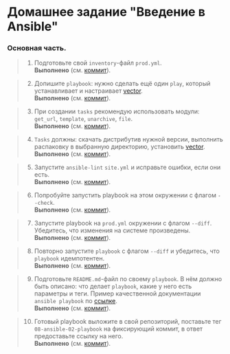 # Домашнее задание "Введение в Ansible"

### Основная часть.

> 1. Подготовьте свой `inventory`-файл `prod.yml`.  
**Выполнено** (см. [коммит](https://github.com/ipodovalov/devops-netology/commit/856115c)).

> 2. Допишите `playbook`: нужно сделать ещё один `play`, который устанавливает и настраивает [vector](https://vector.dev/).  
**Выполнено** (см. [коммит](https://github.com/ipodovalov/devops-netology/commit/376ff02)).

> 3. При создании `tasks` рекомендую использовать модули: `get_url`, `template`, `unarchive`, `file`.  
**Выполнено** (см. [коммит](https://github.com/ipodovalov/devops-netology/commit/0aee023)).

> 4. `Tasks` должны: скачать дистрибутив нужной версии, выполнить распаковку в выбранную директорию, установить [vector](https://vector.dev/).  
**Выполнено** (см. [коммит](https://github.com/ipodovalov/devops-netology/commit/0aee023)).

> 5. Запустите `ansible-lint` `site.yml` и исправьте ошибки, если они есть.  
**Выполнено** (см. [коммит](https://github.com/ipodovalov/devops-netology/commit/0aee023)).

> 6. Попробуйте запустить playbook на этом окружении с флагом `--check`.  
**Выполнено** (см. [коммит](https://github.com/ipodovalov/devops-netology/commit/0aee023)).

> 7. Запустите playbook на `prod.yml` окружении с флагом `--diff`. Убедитесь, что изменения на системе произведены.  
**Выполнено** (см. [коммит](https://github.com/ipodovalov/devops-netology/commit/0aee023)).

> 8. Повторно запустите `playbook` с флагом `--diff` и убедитесь, что `playbook` идемпотентен.  
**Выполнено** (см. [коммит](https://github.com/ipodovalov/devops-netology/commit/0aee023)).

> 9. Подготовьте `README.md`-файл по своему `playbook`. В нём должно быть описано: что делает `playbook`, какие у него есть параметры и теги. Пример качественной документации `ansible playbook` по [ссылке](https://github.com/opensearch-project/ansible-playbook).  
**Выполнено** (см. [коммит](https://github.com/ipodovalov/devops-netology/commit/0aee023)).

> 10. Готовый playbook выложите в свой репозиторий, поставьте тег `08-ansible-02-playbook` на фиксирующий коммит, в ответ предоставьте ссылку на него.  
**Выполнено** (см. [коммит](https://github.com/ipodovalov/devops-netology/commit/)).


